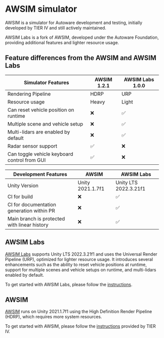 # AWSIM simulator

AWSIM is a simulator for Autoware development and testing, initially developed by TIER IV and still actively maintained.

AWSIM Labs is a fork of AWSIM, developed under the Autoware Foundation, providing additional features and lighter resource usage.

## Feature differences from the AWSIM and AWSIM Labs

| Simulator Features                           | AWSIM 1.2.1 | AWSIM Labs 1.0.0 |
| -------------------------------------------- | ----------- | ---------------- |
| Rendering Pipeline                           | HDRP        | URP              |
| Resource usage                               | Heavy       | Light            |
| Can reset vehicle position on runtime        | ❌          | ✅               |
| Multiple scene and vehicle setup             | ❌          | ✅               |
| Multi-lidars are enabled by default          | ❌          | ✅               |
| Radar sensor support                         | ✅          | ❌               |
| Can toggle vehicle keyboard control from GUI | ✅          | ❌               |

| Development Features                         | AWSIM            | AWSIM Labs            |
| -------------------------------------------- | ---------------- | --------------------- |
| Unity Version                                | Unity 2021.1.7f1 | Unity LTS 2022.3.21f1 |
| CI for build                                 | ❌               | ✅                    |
| CI for documentation generation within PR    | ❌               | ✅                    |
| Main branch is protected with linear history | ❌               | ✅                    |

## AWSIM Labs

[AWSIM Labs](https://github.com/autowarefoundation/AWSIM-Labs) supports Unity LTS 2022.3.21f1 and uses the Universal Render Pipeline (URP), optimized for lighter resource usage. It introduces several enhancements such as the ability to reset vehicle positions at runtime, support for multiple scenes and vehicle setups on runtime, and multi-lidars enabled by default.

To get started with AWSIM Labs, please follow the [instructions](https://autowarefoundation.github.io/AWSIM-Labs/main/GettingStarted/QuickStartDemo/).

## AWSIM

[AWSIM](https://github.com/tier4/AWSIM) runs on Unity 2021.1.7f1 using the High Definition Render Pipeline (HDRP), which requires more system resources.

To get started with AWSIM, please follow the [instructions](https://tier4.github.io/AWSIM/GettingStarted/QuickStartDemo/) provided by TIER IV.
